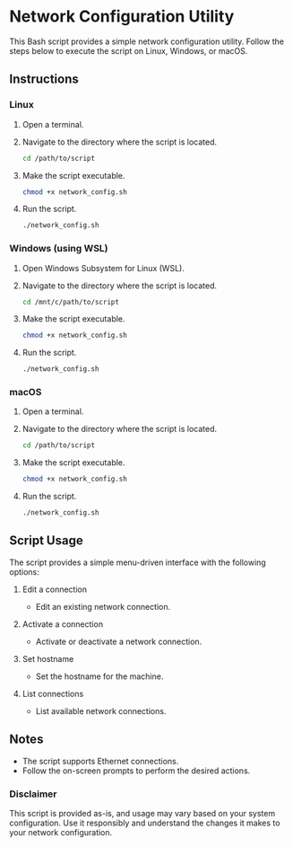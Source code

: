 # Network Configuration Utility

This Bash script provides a simple network configuration utility. Follow the steps below to execute the script on Linux, Windows, or macOS.

## Instructions

### Linux

1. Open a terminal.

2. Navigate to the directory where the script is located.
    ```bash
    cd /path/to/script
    ```

3. Make the script executable.
    ```bash
    chmod +x network_config.sh
    ```

4. Run the script.
    ```bash
    ./network_config.sh
    ```

### Windows (using WSL)

1. Open Windows Subsystem for Linux (WSL).

2. Navigate to the directory where the script is located.
    ```bash
    cd /mnt/c/path/to/script
    ```

3. Make the script executable.
    ```bash
    chmod +x network_config.sh
    ```

4. Run the script.
    ```bash
    ./network_config.sh
    ```

### macOS

1. Open a terminal.

2. Navigate to the directory where the script is located.
    ```bash
    cd /path/to/script
    ```

3. Make the script executable.
    ```bash
    chmod +x network_config.sh
    ```

4. Run the script.
    ```bash
    ./network_config.sh
    ```

## Script Usage

The script provides a simple menu-driven interface with the following options:

1. Edit a connection
    - Edit an existing network connection.

2. Activate a connection
    - Activate or deactivate a network connection.

3. Set hostname
    - Set the hostname for the machine.

4. List connections
    - List available network connections.

## Notes

- The script supports Ethernet connections.
- Follow the on-screen prompts to perform the desired actions.

### Disclaimer

This script is provided as-is, and usage may vary based on your system configuration. Use it responsibly and understand the changes it makes to your network configuration.


